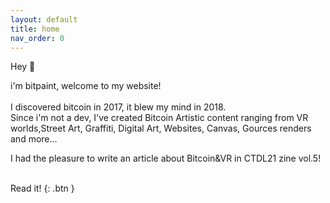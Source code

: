 ```yaml
---
layout: default
title: home
nav_order: 0
---
```


<span class="fs-8">Hey 👋</span><br>


<span class="fs-4">i'm bitpaint, welcome to my website!</span><br>
<br>
I discovered bitcoin in 2017, it blew my mind in 2018.<br>
Since i'm not a dev, I've created Bitcoin Artistic content ranging from VR worlds,Street Art, Graffiti, Digital Art, Websites, Canvas, Gources renders and more...<br>

<span class="fs-3">I had the pleasure to write an article about Bitcoin&VR in CTDL21 zine vol.5!</span><br>
<br>

Read it!
{: .btn }